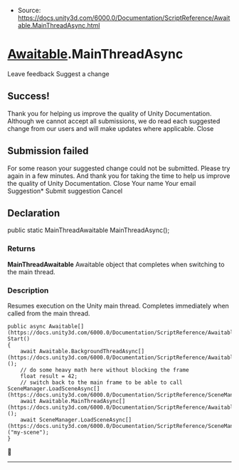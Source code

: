 * Source: https://docs.unity3d.com/6000.0/Documentation/ScriptReference/Awaitable.MainThreadAsync.html

#  [Awaitable](https://docs.unity3d.com/6000.0/Documentation/ScriptReference/Awaitable.html).MainThreadAsync
Leave feedback
Suggest a change
## Success!
Thank you for helping us improve the quality of Unity Documentation. Although we cannot accept all submissions, we do read each suggested change from our users and will make updates where applicable.
Close
## Submission failed
For some reason your suggested change could not be submitted. Please <a>try again</a> in a few minutes. And thank you for taking the time to help us improve the quality of Unity Documentation.
Close
Your name Your email Suggestion* Submit suggestion
Cancel
## Declaration
public static MainThreadAwaitable MainThreadAsync(); 
### Returns
**MainThreadAwaitable** Awaitable object that completes when switching to the main thread. 
### Description
Resumes execution on the Unity main thread. Completes immediately when called from the main thread.
```
public async Awaitable[](https://docs.unity3d.com/6000.0/Documentation/ScriptReference/Awaitable.html) Start()
{
    await Awaitable.BackgroundThreadAsync[](https://docs.unity3d.com/6000.0/Documentation/ScriptReference/Awaitable.BackgroundThreadAsync.html)();
    // do some heavy math here without blocking the frame
    float result = 42;
    // switch back to the main frame to be able to call SceneManager.LoadSceneAsync[](https://docs.unity3d.com/6000.0/Documentation/ScriptReference/SceneManagement.SceneManager.LoadSceneAsync.html)
    await Awaitable.MainThreadAsync[](https://docs.unity3d.com/6000.0/Documentation/ScriptReference/Awaitable.MainThreadAsync.html)();
    await SceneManager.LoadSceneAsync[](https://docs.unity3d.com/6000.0/Documentation/ScriptReference/SceneManagement.SceneManager.LoadSceneAsync.html)("my-scene");
}

```

* * *
